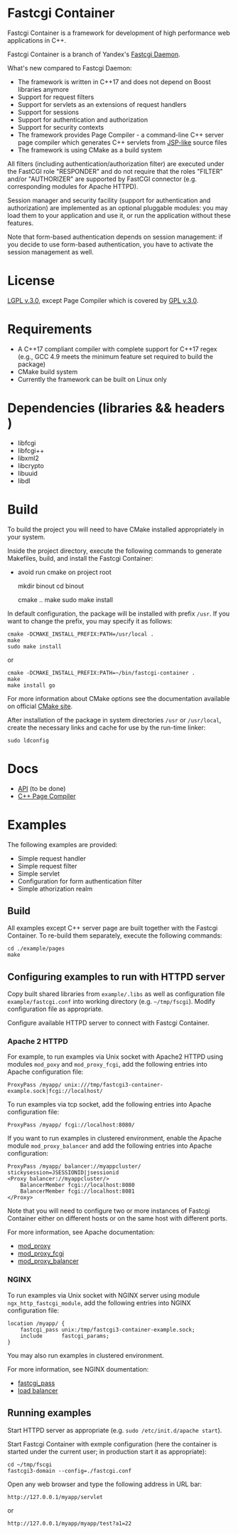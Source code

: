 # Fastcgi Container

Fastcgi Container is a framework for development of high performance web applications in C++.

Fastcgi Container is a branch of Yandex's [Fastcgi Daemon](https://github.com/lmovsesjan/Fastcgi-Daemon).

What's new compared to Fastcgi Daemon:

* The framework is written in C++17 and does not depend on Boost libraries anymore
* Support for request filters
* Support for servlets as an extensions of request handlers
* Support for sessions
* Support for authentication and authorization
* Support for security contexts   
* The framework provides Page Compiler - a command-line C++ server page compiler which generates C++ servlets from [JSP-like](http://en.wikipedia.org/wiki/JavaServer_Pages) source files
* The framework is using CMake as a build system  

All filters (including authentication/authorization filter) are executed under the FastCGI role "RESPONDER" and do not require that the roles "FILTER" and/or "AUTHORIZER" are supported by FastCGI connector (e.g. corresponding modules for Apache HTTPD).

Session manager and security facility (support for authentication and authorization) are implemented as an optional pluggable modules: you may load them to your application and use it, or run the application without these features. 

Note that form-based authentication depends on session management: if you decide to use form-based authentication, you have to activate the session management as well.  

# License 

[LGPL v.3.0](LICENSE), except Page Compiler which is covered by [GPL v.3.0](page-compiler/LICENSE).

# Requirements

* A C++17 compliant compiler with complete support for C++17 regex (e.g., GCC 4.9 meets the minimum feature set required to build the package)
* CMake build system
* Currently the framework can be built on Linux only

# Dependencies (libraries && headers )

* libfcgi
* libfcgi++
* libxml2
* libcrypto
* libuuid
* libdl

# Build


To build the project you will need to have CMake installed appropriately in your system. 

Inside the project directory, execute the following commands to generate Makefiles, build, and install the Fastcgi Container:

* avoid run cmake on project root

    mkdir binout
    cd binout

	cmake ..
	make
	sudo make install 

In default configuration, the package will be installed with prefix `/usr`. If you want to change the prefix, you may specify it as follows:

	cmake -DCMAKE_INSTALL_PREFIX:PATH=/usr/local .
	make
	sudo make install 

or

	cmake -DCMAKE_INSTALL_PREFIX:PATH=~/bin/fastcgi-container .
	make
	make install go

For more information about CMake options see the documentation available on official [CMake site](http://www.cmake.org/documentation/).

After installation of the package in system directories `/usr` or `/usr/local`, create the necessary links and cache for use by the run-time linker:

	sudo ldconfig   

# Docs

* [API](docs/API.md) (to be done)
* [C++ Page Compiler](page-compiler/docs/page_compiler.md)

# Examples

The following examples are provided:

* Simple request handler
* Simple request filter
* Simple servlet
* Configuration for form authentication filter
* Simple athorization realm

## Build

All examples except C++ server page are built together with the Fastcgi Container. 
To re-build them separately, execute the following commands:

	cd ./example/pages
	make

## Configuring examples to run with HTTPD server 

Copy built shared libraries from `example/.libs` as well as configuration file `example/fastcgi.conf` into working directory (e.g. `~/tmp/fscgi`). Modify configuration file as appropriate.

Configure available HTTPD server to connect with Fastcgi Container. 

### Apache 2 HTTPD

For example, to run examples via Unix socket with Apache2 HTTPD using modules `mod_poxy` and `mod_proxy_fcgi`, add the following entries into Apache configuration file:

	ProxyPass /myapp/ unix:///tmp/fastcgi3-container-example.sock|fcgi://localhost/
 
To run examples via tcp socket, add the following entries into Apache configuration file:

	ProxyPass /myapp/ fcgi://localhost:8080/

If you want to run examples in clustered environment, enable the Apache module `mod_proxy_balancer` and add the following entries into Apache configuration:

	ProxyPass /myapp/ balancer://myappcluster/ stickysession=JSESSIONID|jsessionid
	<Proxy balancer://myappcluster/>
    	BalancerMember fcgi://localhost:8080
    	BalancerMember fcgi://localhost:8081
	</Proxy>

Note that you will need to configure two or more instances of Fastcgi Container either on different hosts or on the same host with different ports.

For more information, see Apache documentation:
 
* [mod_proxy](http://httpd.apache.org/docs/2.4/mod/mod_proxy.html)
* [mod_proxy_fcgi](http://httpd.apache.org/docs/2.4/mod/mod_proxy_fcgi.html)
* [mod_proxy_balancer](http://httpd.apache.org/docs/2.4/mod/mod_proxy_balancer.html)

### NGINX

To run examples via Unix socket with NGINX server using module `ngx_http_fastcgi_module`, add the following entries into NGINX configuration file:

	location /myapp/ {
		fastcgi_pass unix:/tmp/fastcgi3-container-example.sock;
		include      fastcgi_params;
	}

You may also run examples in clustered environment.

For more information, see NGINX doumentation:

* [fastcgi_pass](http://nginx.org/en/docs/http/ngx_http_fastcgi_module.html?#fastcgi_pass) 
* [load balancer](http://nginx.org/en/docs/http/load_balancing.html)
 
## Running examples

Start HTTPD server as appropriate (e.g. `sudo /etc/init.d/apache start`).

Start Fastcgi Container with exmple configuration (here the container is started under the current user; in production start it as appropriate):

	cd ~/tmp/fscgi
	fastcgi3-domain --config=./fastcgi.conf
 
Open any web browser and type the following address in URL bar:

	http://127.0.0.1/myapp/servlet 

or 
	
	http://127.0.0.1/myapp/myapp/test?a1=22

 
	
